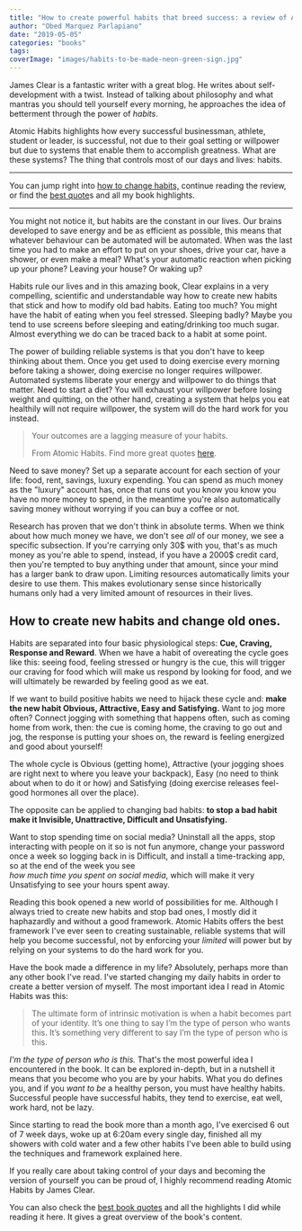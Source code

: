 ```yaml
---
title: "How to create powerful habits that breed success: a review of Atomic Habits."
author: "Obed Marquez Parlapiano"
date: "2019-05-05"
categories: "books"
tags:
coverImage: "images/habits-to-be-made-neon-green-sign.jpg"
---
```


James Clear is a fantastic writer with a great blog. He writes about self-development with a twist. Instead of talking about philosophy and what mantras you should tell yourself every morning, he approaches the idea of betterment through the power of _habits_.

Atomic Habits highlights how every successful businessman, athlete, student or leader, is successful, not due to their goal setting or willpower but due to systems that enable them to accomplish greatness. What are these systems? The thing that controls most of our days and lives: habits.

* * *

You can jump right into [how to change habits,](#how-to) continue reading the review, or find the [best quote](https://obedparla.com/books/highlights/best-quotes-from-atomic-habits-by-james-clear/)s and all my book highlights.

* * *

You might not notice it, but habits are the constant in our lives. Our brains developed to save energy and be as efficient as possible, this means that whatever behaviour can be automated will be automated. When was the last time you had to make an effort to put on your shoes, drive your car, have a shower, or even make a meal? What's your automatic reaction when picking up your phone? Leaving your house? Or waking up?

Habits rule our lives and in this amazing book, Clear explains in a very compelling, scientific and understandable way how to create new habits that stick and how to modify old bad habits. Eating too much? You might have the habit of eating when you feel stressed. Sleeping badly? Maybe you tend to use screens before sleeping and eating/drinking too much sugar. Almost everything we do can be traced back to a habit at some point.

The power of building reliable systems is that you don't have to keep thinking about them. Once you get used to doing exercise every morning before taking a shower, doing exercise no longer requires willpower. Automated systems liberate your energy and willpower to do things that matter. Need to start a diet? You will exhaust your willpower before losing weight and quitting, on the other hand, creating a system that helps you eat healthily will not require willpower, the system will do the hard work for you instead.

> Your outcomes are a lagging measure of your habits.
> 
> From Atomic Habits. Find more great quotes [here](https://obedparla.com/books/highlights/best-quotes-from-atomic-habits-by-james-clear/).

Need to save money? Set up a separate account for each section of your life: food, rent, savings, luxury expending. You can spend as much money as the "luxury" account has, once that runs out you know you know you have no more money to spend, in the meantime you're also automatically saving money without worrying if you can buy a coffee or not.

Research has proven that we don't think in absolute terms. When we think about how much money we have, we don't see _all_ of our money, we see a specific subsection. If you're carrying only 30$ with you, that's as much money as you're able to spend, instead, if you have a 2000$ credit card, then you're tempted to buy anything under that amount, since your mind has a larger bank to draw upon. Limiting resources automatically limits your desire to use them. This makes evolutionary sense since historically humans only had a very limited amount of resources in their lives.

## How to create new habits and change old ones.

Habits are separated into four basic physiological steps: **Cue, Craving, Response and Reward**. When we have a habit of overeating the cycle goes like this: seeing food, feeling stressed or hungry is the cue, this will trigger our craving for food which will make us respond by looking for food, and we will ultimately be rewarded by feeling good as we eat.

If we want to build positive habits we need to hijack these cycle and: **make the new habit Obvious, Attractive, Easy and Satisfying.** Want to jog more often? Connect jogging with something that happens often, such as coming home from work, then: the cue is coming home, the craving to go out and jog, the response is putting your shoes on, the reward is feeling energized and good about yourself!

The whole cycle is Obvious (getting home), Attractive (your jogging shoes are right next to where you leave your backpack), Easy (no need to think about when to do it or how) and Satisfying (doing exercise releases feel-good hormones all over the place).

The opposite can be applied to changing bad habits: **to stop a bad habit make it Invisible, Unattractive, Difficult and Unsatisfying.**

Want to stop spending time on social media? Uninstall all the apps, stop interacting with people on it so is not fun anymore, change your password once a week so logging back in is Difficult, and install a time-tracking app, so at the end of the week you see _how much time you spent on social media_, which will make it very Unsatisfying to see your hours spent away.

Reading this book opened a new world of possibilities for me. Although I always tried to create new habits and stop bad ones, I mostly did it haphazardly and without a good framework. Atomic Habits offers the best framework I've ever seen to creating sustainable, reliable systems that will help you become successful, not by enforcing your _limited_ will power but by relying on your systems to do the hard work for you.

Have the book made a difference in my life? Absolutely, perhaps more than any other book I've read. I've started changing my daily habits in order to create a better version of myself. The most important idea I read in Atomic Habits was this:

> The ultimate form of intrinsic motivation is when a habit becomes part of your identity. It’s one thing to say I’m the type of person who wants this. It’s something very different to say I’m the type of person who is this.

_I'm the type of person who is this._ That's the most powerful idea I encountered in the book. It can be explored in-depth, but in a nutshell it means that you become who you are by your habits. What you do defines you, and if you _want to be_ a healthy person, you must have healthy habits. Successful people have successful habits, they tend to exercise, eat well, work hard, not be lazy.

Since starting to read the book more than a month ago, I've exercised 6 out of 7 week days, woke up at 6:20am every single day, finished all my showers with cold water and a few other habits I've been able to build using the techniques and framework explained here.

If you really care about taking control of your days and becoming the version of yourself you can be proud of, I highly recommend reading Atomic Habits by James Clear.

You can also check the [best book quotes](https://obedparla.com/books/highlights/best-quotes-from-atomic-habits-by-james-clear/) and all the highlights I did while reading it here. It gives a great overview of the book's content.
